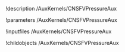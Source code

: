 !description /AuxKernels/CNSFVPressureAux

!parameters /AuxKernels/CNSFVPressureAux

!inputfiles /AuxKernels/CNSFVPressureAux

!childobjects /AuxKernels/CNSFVPressureAux
